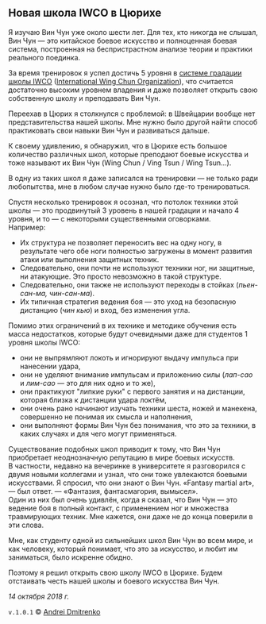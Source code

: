 ## Новая школа IWCO в Цюрихе

Я изучаю Вин Чун уже около шести лет. Для тех, кто никогда не слышал, Вин Чун &mdash; это китайское боевое искусство и полноценная боевая система, построенная на беспристрастном анализе теории и практики реального поединка.

За время тренировок я успел достичь 5 уровня в [системе градации школы IWCO](http://www.wing-chun.ru/grading/) ([International Wing Chun Organization](http://www.wing-chun.ru)), что считается достаточно высоким уровнем владения и даже позволяет открыть свою собственную школу и преподавать Вин Чун.  

Переехав в Цюрих я столкнулся с проблемой: в Швейцарии вообще нет представительства нашей школы. Мне нужно было другой найти способ практиковать свои навыки Вин Чун и развиваться дальше.

К своему удивлению, я обнаружил, что в Цюрихе есть большое количество различных школ, которые преподают боевые искусства и тоже называют их Вин Чун (Wing Chun / Ving Tsun / Wing Tsun...).

В одну из таких школ я даже записался на тренировки &mdash; не только ради любопытства, мне в любом случае нужно было где-то тренироваться.

Спустя несколько тренировок я осознал, что потолок техники этой школы &mdash; это продвинутый 3 уровень в нашей градации и начало 4 уровня, и то &mdash; с некоторыми существенными оговорками.  
Например:
* Их структура не позволяет переносить вес на одну ногу, в результате чего обе ноги полностью загружены в момент развития атаки или выполнения защитных техник.
* Следовательно, они почти не используют техники ног, ни защитные, ни атакующие. Это просто невозможно в такой структуре.
* Следовательно, они также не используют переходы в стойках (_пьен-сан-ма, чин-сан-ма_).
* Их типичная стратегия ведения боя &mdash; это уход на безопасную дистанцию (_чин кью_) и вход, без изменения угла.

Помимо этих ограничений в их технике и методике обучения есть масса недостатков, которые будут очевидными даже для студентов 1 уровня школы IWCO:
* они не выпрямляют локоть и игнорируют выдачу импульса при нанесении удара,
* они не уделяют внимание импульсам и приложению силы (_лап-сао_ и _лим-сао_ &mdash; это для них одно и то же),
* они практикуют "липкие руки" с первого занятия и на дистанции, которая близка к дистанции удара локтём,
* они очень рано начинают изучать техники шеста, ножей и манекена, совершенно не понимая их смысла и наполнения,
* они выполняют формы Вин Чун без понимания, что это за техники, в каких случаях и для чего могут применяться.

Существование подобных школ приводит к тому, что Вин Чун приобретает неоднозначную репутацию в мире боевых искусств.  
В частности, недавно на вечеринке в университете я разговорился с двумя новыми коллегами и узнал, что они тоже увлекаются боевыми искусствами. Я спросил, что они знают о Вин Чун. &laquo;Fantasy martial art&raquo;, &mdash;  был ответ. &mdash; &laquo;Фантазия, фантасмагория, вымысел&raquo;.  
Один из них был очень удивлён, когда я сказал, что Вин Чун &mdash; это ведение боя в полный контакт, с применением ног и множества травмирующих техник. Мне кажется, они даже не до конца поверили в эти слова.

Мне, как студенту одной из сильнейших школ Вин Чун во всем мире, и как человеку, который понимает, что это за искусство, и любит им заниматься, было искренне обидно.

Поэтому я решил открыть свою школу IWCO в Цюрихе. Будем отстаивать честь нашей школы и боевого искусства Вин Чун.

_14 октября 2018 г._

`v.1.0.1` &copy; [Andrei Dmitrenko](https://vk.com/fineliterature)
